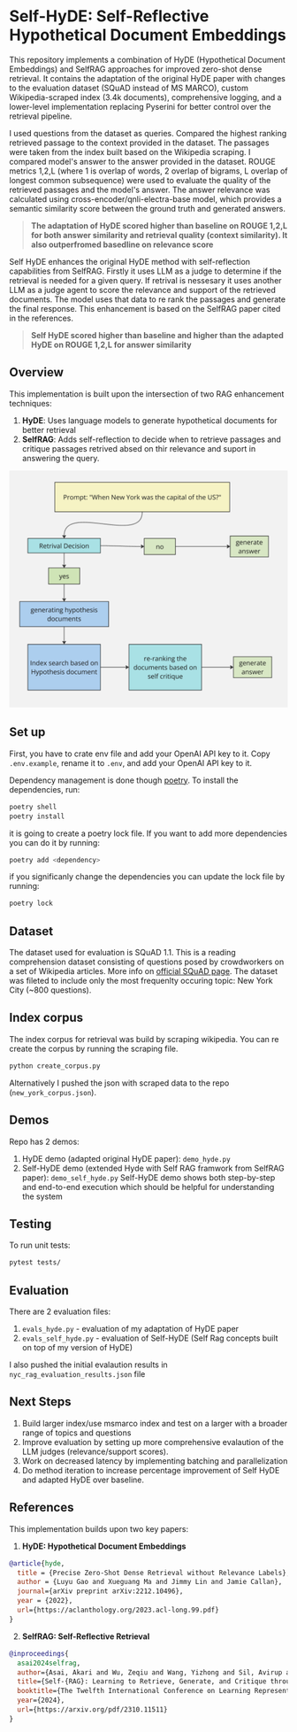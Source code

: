 # Self-HyDE: Self-Reflective Hypothetical Document Embeddings

This repository implements a combination of HyDE (Hypothetical Document Embeddings) and SelfRAG approaches for improved zero-shot dense retrieval. It contains the adaptation of the original HyDE paper with changes to the evaluation dataset (SQuAD instead of MS MARCO), custom Wikipedia-scraped index (3.4k documents), comprehensive logging, and a lower-level implementation replacing Pyserini for better control over the retrieval pipeline. 

I used questions from the dataset as queries. Compared the highest ranking retrieved passage to the context provided in the dataset. The passages were taken from the index built based on the Wikipedia scraping. I compared model's answer to the answer provided in the dataset. ROUGE metrics 1,2,L (where 1 is overlap of words, 2 overlap of bigrams, L overlap of longest common subsequence) were used to evaluate the quality of the retrieved passages and the model's answer. The answer relevance was calculated using cross-encoder/qnli-electra-base model, which provides a semantic similarity score between the ground truth and generated answers.

> **The adaptation of HyDE scored higher than baseline on ROUGE 1,2,L for both answer similarity and retrieval quality (context similarity). It also outperfromed basedline on relevance score**

Self HyDE enhances the original HyDE method with self-reflection capabilities from SelfRAG.
Firstly it uses LLM as a judge to determine if the retrieval is needed for a given query. If retrival is nessesary it uses another LLM as a judge agent to score the relevance and support of the retrieved documents. The model uses that data to re rank the passages and generate the final response. This enhancement is based on the SelfRAG paper cited in the references. 

> **Self HyDE scored higher than baseline and higher than the adapted HyDE on ROUGE 1,2,L for answer similarity**

## Overview

This implementation is built upon the intersection of two RAG enhancement techniques:
1. **HyDE**: Uses language models to generate hypothetical documents for better retrieval
2. **SelfRAG**: Adds self-reflection to decide when to retrieve passages and critique passages retrived absed on thir relevance and suport in answering the query.  

![Approach Overview](SelfHyDE_high_level_illustration.png)

## Set up

First, you have to crate env file and add your OpenAI API key to it.
Copy `.env.example`, rename it to `.env`, and add your OpenAI API key to it.

Dependency management is done though [poetry](https://python-poetry.org/). To install the dependencies, run:

```bash
poetry shell 
poetry install
```

it is going to create a poetry lock file. If you want to add more dependencies you can do it by running:

```bash
poetry add <dependency>
```
if you significanly change the dependencies you can update the lock file by running:
```bash
poetry lock
```

## Dataset 

The dataset used for evaluation is SQuAD 1.1. 
This is a reading comprehension dataset consisting of questions posed by crowdworkers on a set of Wikipedia articles. 
More info on [official SQuAD page](https://rajpurkar.github.io/SQuAD-explorer/). The dataset was fileted to include only the most frequenlty occuring topic: New York City (~800 questions). 

## Index corpus

The index corpus for retrieval was build by scraping wikipedia. You can re create the corpus by running the scraping file. 

```bash
python create_corpus.py
```

Alternatively I pushed the json with scraped data to the repo (`new_york_corpus.json`).

## Demos

Repo has 2 demos: 
1. HyDE demo (adapted original HyDE paper): `demo_hyde.py`
2. Self-HyDE demo (extended Hyde with Self RAG framwork from SelfRAG paper): `demo_self_hyde.py`
Self-HyDE demo shows both step-by-step and end-to-end execution which should be helpful for understanding the system

## Testing

To run unit tests:
```bash
pytest tests/
```

## Evaluation

There are 2 evaluation files:
1. `evals_hyde.py` - evaluation of my adaptation of HyDE paper
2. `evals_self_hyde.py` - evaluation of Self-HyDE (Self Rag concepts built on top of my version of HyDE)

I also pushed the initial evalaution results in `nyc_rag_evaluation_results.json` file

## Next Steps

1. Build larger index/use msmarco index and test on a larger with a broader range of topics and questions
2. Improve evaluation by setting up more comprehensive evalaution of the LLM judges (relevance/support scores). 
3. Work on decreased latency by implementing batching and parallelization 
4. Do method iteration to increase percentage improvement of Self HyDE and adapted HyDE over baseline. 

## References

This implementation builds upon two key papers:

1. **HyDE: Hypothetical Document Embeddings**
```bibtex
@article{hyde,
  title = {Precise Zero-Shot Dense Retrieval without Relevance Labels},
  author = {Luyu Gao and Xueguang Ma and Jimmy Lin and Jamie Callan},
  journal={arXiv preprint arXiv:2212.10496},
  year = {2022},
  url={https://aclanthology.org/2023.acl-long.99.pdf}
}
```

2. **SelfRAG: Self-Reflective Retrieval**
```bibtex
@inproceedings{
  asai2024selfrag,
  author={Asai, Akari and Wu, Zeqiu and Wang, Yizhong and Sil, Avirup and Hajishirzi, Hannaneh},
  title={Self-{RAG}: Learning to Retrieve, Generate, and Critique through Self-Reflection},
  booktitle={The Twelfth International Conference on Learning Representations},
  year={2024},
  url={https://arxiv.org/pdf/2310.11511}
}
```



